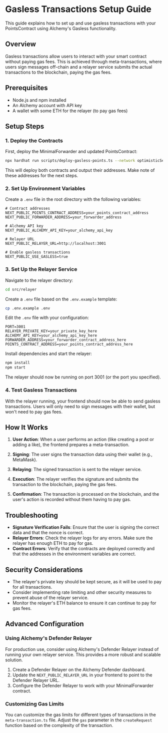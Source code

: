 # Gasless Transactions Setup Guide

This guide explains how to set up and use gasless transactions with your PointsContract using Alchemy's Gasless functionality.

## Overview

Gasless transactions allow users to interact with your smart contract without paying gas fees. This is achieved through meta-transactions, where users sign messages off-chain and a relayer service submits the actual transactions to the blockchain, paying the gas fees.

## Prerequisites

- Node.js and npm installed
- An Alchemy account with API key
- A wallet with some ETH for the relayer (to pay gas fees)

## Setup Steps

### 1. Deploy the Contracts

First, deploy the MinimalForwarder and updated PointsContract:

```bash
npx hardhat run scripts/deploy-gasless-points.ts --network optimisticSepolia
```

This will deploy both contracts and output their addresses. Make note of these addresses for the next steps.

### 2. Set Up Environment Variables

Create a `.env` file in the root directory with the following variables:

```
# Contract addresses
NEXT_PUBLIC_POINTS_CONTRACT_ADDRESS=your_points_contract_address
NEXT_PUBLIC_FORWARDER_ADDRESS=your_forwarder_address

# Alchemy API key
NEXT_PUBLIC_ALCHEMY_API_KEY=your_alchemy_api_key

# Relayer URL
NEXT_PUBLIC_RELAYER_URL=http://localhost:3001

# Enable gasless transactions
NEXT_PUBLIC_USE_GASLESS=true
```

### 3. Set Up the Relayer Service

Navigate to the relayer directory:

```bash
cd src/relayer
```

Create a `.env` file based on the `.env.example` template:

```bash
cp .env.example .env
```

Edit the `.env` file with your configuration:

```
PORT=3001
RELAYER_PRIVATE_KEY=your_private_key_here
ALCHEMY_API_KEY=your_alchemy_api_key_here
FORWARDER_ADDRESS=your_forwarder_contract_address_here
POINTS_CONTRACT_ADDRESS=your_points_contract_address_here
```

Install dependencies and start the relayer:

```bash
npm install
npm start
```

The relayer should now be running on port 3001 (or the port you specified).

### 4. Test Gasless Transactions

With the relayer running, your frontend should now be able to send gasless transactions. Users will only need to sign messages with their wallet, but won't need to pay gas fees.

## How It Works

1. **User Action**: When a user performs an action (like creating a post or adding a like), the frontend prepares a meta-transaction.

2. **Signing**: The user signs the transaction data using their wallet (e.g., MetaMask).

3. **Relaying**: The signed transaction is sent to the relayer service.

4. **Execution**: The relayer verifies the signature and submits the transaction to the blockchain, paying the gas fees.

5. **Confirmation**: The transaction is processed on the blockchain, and the user's action is recorded without them having to pay gas.

## Troubleshooting

- **Signature Verification Fails**: Ensure that the user is signing the correct data and that the nonce is correct.
- **Relayer Errors**: Check the relayer logs for any errors. Make sure the relayer has enough ETH to pay for gas.
- **Contract Errors**: Verify that the contracts are deployed correctly and that the addresses in the environment variables are correct.

## Security Considerations

- The relayer's private key should be kept secure, as it will be used to pay for all transactions.
- Consider implementing rate limiting and other security measures to prevent abuse of the relayer service.
- Monitor the relayer's ETH balance to ensure it can continue to pay for gas fees.

## Advanced Configuration

### Using Alchemy's Defender Relayer

For production use, consider using Alchemy's Defender Relayer instead of running your own relayer service. This provides a more robust and scalable solution.

1. Create a Defender Relayer on the Alchemy Defender dashboard.
2. Update the `NEXT_PUBLIC_RELAYER_URL` in your frontend to point to the Defender Relayer URL.
3. Configure the Defender Relayer to work with your MinimalForwarder contract.

### Customizing Gas Limits

You can customize the gas limits for different types of transactions in the `meta-transaction.ts` file. Adjust the `gas` parameter in the `createRequest` function based on the complexity of the transaction.

